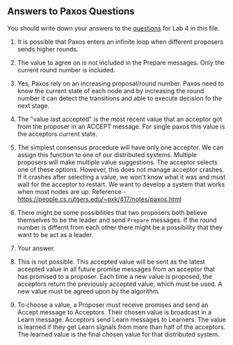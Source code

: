 ## Answers to Paxos Questions 

You should write down your answers to the [questions](README.md#questions) for Lab 4 in this file.

1. It is possible that Paxos enters an infinite loop when different proposers sends higher rounds.

2. The value to agree on is not included in the Prepare messages. Only the current round number is included.

3. Yes, Paxos rely on an increasing proposal/round number. Paxos need to know the current state of each node and by increasing the round number it can detect the transitions and able to execute decision fo the next stage.

4. The "value last accepted" is the most recent value that an acceptor got from the proposer in an ACCEPT message. For single paxos this value is the acceptors current state.

5. The simplest consensus procedure will have only one acceptor. We can assign this function to one of our distributed systems. Multiple proposers will make multiple value suggestions. The acceptor selects one of these options. However, this does not manage acceptor crashes. If it crashes after selecting a value, we won't know what it was and must wait for the acceptor to restart. We want to develop a system that works when most nodes are up.
Reference - https://people.cs.rutgers.edu/~pxk/417/notes/paxos.html

6. There might be some possibilities that two proposers both believe themselves to be the leader and send `Prepare` messages. If the round number is differnt from each other there might be a possibility that they want to be act as a leader.

7. Your answer.

8. This is not possible. This accepted value will be sent as the latest accepted value in all future promise messages from an acceptor that has promised to a proposer. Each time a new value is proposed, the acceptors return the previously accepted value, which must be used. A new value must be agreed upon by the algorithm.

9. To choose a value, a Proposer must receive promises and send an Accept message to Acceptors. Their chosen value is broadcast in a Learn message. Acceptors send Learn messages to Learners. The value is learned if they get Learn signals from more than half of the acceptors. The learned value is the final chosen value for that distributed system.
